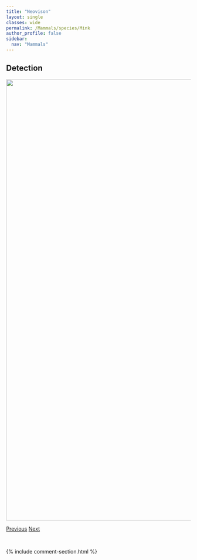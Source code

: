 ```yaml
---
title: "Neovison"
layout: single
classes: wide
permalink: /Mammals/species/Mink
author_profile: false
sidebar:
  nav: "Mammals"
---
```


<h2>Detection</h2>

<a href="https://drive.google.com/uc?export=view&id=14n6f3NZMp4Mxh_ycMzDUCT9-9YziK8D5">
<img src="https://drive.google.com/uc?export=view&id=14n6f3NZMp4Mxh_ycMzDUCT9-9YziK8D5" height = "1200" width = "800">
</a>


<a href="/DevelopmentWebsite/Mammals/species/Marten" class="pagination--pager" title="Martes americana">Previous</a> <a href="/DevelopmentWebsite/Mammals/species/Moose" class="pagination--pager" title="Alces">Next</a>

<p>&nbsp;</p>

{% include comment-section.html %}
